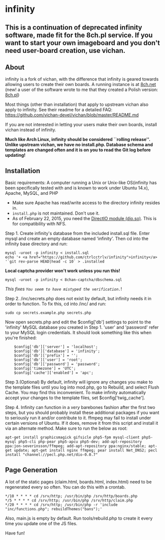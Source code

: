 infinity
========================================================

## This is a continuation of deprecated infinity software, made fit for the 8ch.pl service. If you want to start your own imageboard and you don't need user-board creation, use vichan.

About
------------
infinity is a fork of vichan, with the difference that infinity is geared towards allowing users to create their own boards. A running instance is at [8ch.net](https://8ch.net/) (new! a user of the software wrote to me that they created a Polish version: [8ch.pl](http://8ch.pl/))

Most things (other than installation) that apply to upstream vichan also apply to infinity. See their readme for a detailed FAQ: https://github.com/vichan-devel/vichan/blob/master/README.md

If you are not interested in letting your users make their own boards, install vichan instead of infinity.

**Much like Arch Linux, infinity should be considered ``rolling release''. Unlike upstream vichan, we have no install.php. Database schema and templates are changed often and it is on you to read the Git log before updating!**

Installation
------------
Basic requirements:
A computer running a Unix or Unix-like OS(infinity has been specifically tested with and is known to work under Ubuntu 14.x), Apache, MySQL, and PHP
* Make sure Apache has read/write access to the directory infinity resides in.
* `install.php` is not maintained. Don't use it.
* As of February 22, 2015, you need the [DirectIO module (dio.so)](http://php.net/manual/en/ref.dio.php). This is for compatibility with NFS. 

Step 1. Create infinity's database from the included install.sql file. Enter mysql and create an empty database named 'infinity'. Then cd into the infinity base directory and run:
```
mysql -uroot -p infinity < install.sql
echo '+ <a href="https://github.com/ctrlcctrlv/infinity">infinity</a> '`git rev-parse HEAD|head -c 10` > .installed
```
**Local captcha provider won't work unless you run this!**
```
mysql -uroot -p infinity < 8chan-captcha/dbschema.sql
```
*This fixes `You seem to have mistyped the verification.`*!

Step 2. /inc/secrets.php does not exist by default, but infinity needs it in order to function. To fix this, cd into /inc/ and run:
```
sudo cp secrets.example.php secrets.php
```

Now open secrets.php and edit the $config['db'] settings to point to the 'infinity' MySQL database you created in Step 1. 'user' and 'password' refer to your MySQL login credentials.  It should look something like this when you're finished:

```
	$config['db']['server'] = 'localhost';
	$config['db']['database'] = 'infinity';
	$config['db']['prefix'] = '';
	$config['db']['user'] = 'root';
	$config['db']['password'] = 'password';
	$config['timezone'] = 'UTC';
	$config['cache']['enabled'] = 'apc';
```

Step 3.(Optional) By default, infinity will ignore any changes you make to the template files until you log into mod.php, go to Rebuild, and select Flush Cache. You may find this inconvenient. To make infinity automatically accept your changes to the template files, set $config['twig_cache'].

Step 4. Infinity can function in a *very* barebones fashion after the first two steps, but you should probably install these additional packages if you want to seriously run it and/or contribute to it. ffmpeg may fail to install under certain versions of Ubuntu. If it does, remove it from this script and install it via an alternate method. Make sure to run the below as root:

```
apt-get install graphicsmagick gifsicle php5-fpm mysql-client php5-mysql php5-cli php-pear php5-apcu php5-dev; add-apt-repository ppa:jon-severinsson/ffmpeg; add-apt-repository ppa:nginx/stable; apt-get update; apt-get install nginx ffmpeg; pear install Net_DNS2; pecl install "channel://pecl.php.net/dio-0.0.7"
```

Page Generation
------------
A lot of the static pages (claim.html, boards.html, index.html) need to be regenerated every so often. You can do this with a crontab.

```cron
*/10 * * * * cd /srv/http; /usr/bin/php /srv/http/boards.php
*/5 * * * * cd /srv/http; /usr/bin/php /srv/http/claim.php
*/20 * * * * cd /srv/http; /usr/bin/php -r 'include "inc/functions.php"; rebuildThemes("bans");'
```

Also, main.js is empty by default. Run tools/rebuild.php to create it every time you update one of the JS files.

Have fun!
